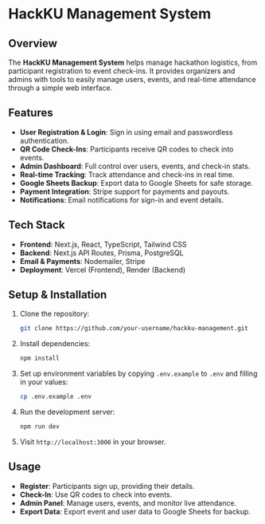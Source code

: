 # **HackKU Management System**

## Overview

The **HackKU Management System** helps manage hackathon logistics, from participant registration to event check-ins. It provides organizers and admins with tools to easily manage users, events, and real-time attendance through a simple web interface.

## Features

- **User Registration & Login**: Sign in using email and passwordless authentication.
- **QR Code Check-Ins**: Participants receive QR codes to check into events.
- **Admin Dashboard**: Full control over users, events, and check-in stats.
- **Real-time Tracking**: Track attendance and check-ins in real time.
- **Google Sheets Backup**: Export data to Google Sheets for safe storage.
- **Payment Integration**: Stripe support for payments and payouts.
- **Notifications**: Email notifications for sign-in and event details.

## Tech Stack

- **Frontend**: Next.js, React, TypeScript, Tailwind CSS
- **Backend**: Next.js API Routes, Prisma, PostgreSQL
- **Email & Payments**: Nodemailer, Stripe
- **Deployment**: Vercel (Frontend), Render (Backend)

## Setup & Installation

1. Clone the repository:
   ```bash
   git clone https://github.com/your-username/hackku-management.git
   ```
2. Install dependencies:
   ```bash
   npm install
   ```
3. Set up environment variables by copying `.env.example` to `.env` and filling in your values:
   ```bash
   cp .env.example .env
   ```
4. Run the development server:
   ```bash
   npm run dev
   ```
5. Visit `http://localhost:3000` in your browser.

## Usage

- **Register**: Participants sign up, providing their details.
- **Check-In**: Use QR codes to check into events.
- **Admin Panel**: Manage users, events, and monitor live attendance.
- **Export Data**: Export event and user data to Google Sheets for backup.
